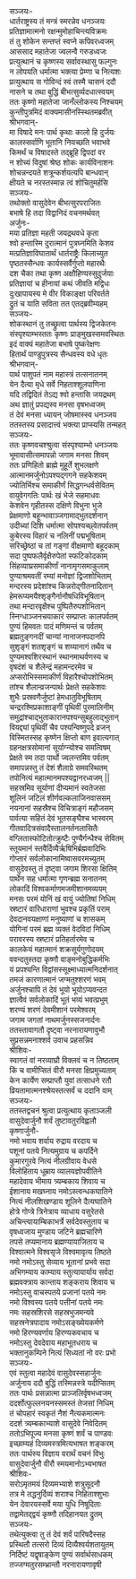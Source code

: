 सञ्जयः-  
धार्तराष्ट्रस्य तं मन्त्रं स्मरन्नेव धनञ्जयः  
प्रतिज्ञामात्मनो रक्षन्मुमोहाचिन्त्यविक्रमः  
तं तु शोकेन सन्तप्तं स्वप्ने कपिवरध्वजम्  
आससाद महातेजा ज्वलन्वै गरुडध्वजः  
प्रत्युत्थानं च कृष्णस्य सर्वावस्थासु फल्गुनः  
न लोपयति धर्मात्मा भक्त्या प्रेम्णा च नित्यशः  
प्रत्युत्थाय स गोविन्दं स्वं तस्मै चासनं ददौ  
नासने च तथा बुद्धिं बीभत्सुर्व्यदधात्स्वयम्  
ततः कृष्णो महातेजा जानँल्लोकस्य निश्चयम्  
कुन्तीपुत्रमिदं वाक्यमासीनस्स्थितमब्रवीत्  
श्रीभगवान्-  
मा विषादे मनः पार्थ कृथाः कालो हि दुर्जयः  
कालस्सर्वाणि भूतानि नियच्छति भवाभवे  
किमर्थं च विषादस्ते तद्ब्रूहि द्विपदां वर  
न शोच्यं विदुषां श्रेष्ठ शोकः कार्यविनाशनः  
शोचन्नन्दयते शत्रून्कर्शयत्यपि बान्धवान्  
क्षीयते च नरस्तस्मान्न त्वं शोचितुमर्हसि  
सञ्जयः-  
तथोक्तो वासुदेवेन बीभत्सुरपराजितः  
बभाषे हि तदा विद्वानिदं वचनमर्थवत्  
अर्जुनः-  
मया प्रतिज्ञा महती जयद्रथवधे कृता  
श्वो हन्तास्मि दुरात्मानं पुत्रघ्नमिति केशव  
मत्प्रतिज्ञाविघातार्थं धार्तराष्ट्रैः किलाच्युत  
पृष्ठतस्सैन्धवः कार्यस्सर्वैर्गुप्तो महारथैः  
दश चैका तथा कृष्ण अक्षौहिण्यस्सुदुर्जयाः  
प्रतिज्ञायां च हीनायां कथं जीवति मद्विधः  
दुःखापायस्य मे वीर विकाङ्क्षा परिवर्तते  
द्रुतं च याति सविता तत एतद्ब्रवीम्यहम्  
सञ्जयः-  
शोकस्थानं तु तच्छ्रुत्वा पार्थस्य द्विजकेतनः  
संस्पृश्याम्भस्ततः कृष्णः प्राङ्मुखस्समवस्थितः  
इदं वाक्यं महातेजा बभाषे पुष्करेक्षणः  
हितार्थं पाण्डुपुत्रस्य सैन्धवस्य वधे धृतः  
श्रीभगवान्-   
पार्थ पाशुपतं नाम महास्त्रं तत्सनातनम्  
येन दैत्या मृधे सर्वे निहताश्शूलपाणिना  
यदि तद्विदितं तेऽद्य श्वो हन्तासि जयद्रथम्  
अथ ज्ञातुं प्रपद्यस्व मनसा वृषभध्वजम्  
तं देवं मनसा ध्यायन् जोषमास्स्व धनञ्जय  
ततस्तस्य प्रसादात्त्वं भक्त्या प्राप्स्यसि तन्महत्  
सञ्जयः-  
ततः कृष्णवचश्श्रुत्वा संस्पृश्याम्भो धनञ्जयः  
भूमावासीत्समापन्नो जगाम मनसा शिवम्  
ततः प्रणिहितो ब्राह्मे मुहूर्ते शुभलक्षणे  
आत्मानमर्जुनोऽपश्यद्गगने सहकेशवम्  
ज्योतिर्भिश्च समाकीर्णं सिद्धगन्धर्वसेवितम्  
वायुवेगगतिः पार्थः खं भेजे सहमाधवः  
केशवेन गृहीतस्स दक्षिणे विभुना भुजे  
प्रेक्षमाणो बहून्भावाञ्जगामाद्भुतदर्शनान्  
उदीच्यां दिशि धर्मात्मा सोपश्यच्छ्वेतपर्वतम्  
कुबेरस्य विहारं च नलिनीं पद्मभूषिताम्  
सरिच्छ्रेष्ठां च तां गङ्गां वीक्षमाणो बहूदकाम्  
सदा पुष्पफलैर्वृक्षैरुपेतां स्फटिकोदकाम्  
सिंहव्याघ्रसमाकीर्णां नानामृगसमाकुलाम्  
पुण्याश्रमवतीं रम्यां मनोज्ञां द्विजशोभिताम्  
मन्दरस्य प्रदेशांश्च किन्नरोद्गीतनादितान्  
हेमरूप्यमयैश्शृङ्गैर्नानौषधिविभूषितान्  
तथा मन्दारवृक्षैश्च पुष्पितैरुपशोभितान्  
स्निग्धाञ्जनचयाकारं सम्प्राप्तः कालपर्वतम्  
पुण्यं हिमवतः पादं मणिमन्तं च पर्वतम्  
ब्रह्मतुङ्गनदीं चान्यां नानाजनपदानपि  
सुशृङ्गं शतशृङ्गं च शय्यानागं तथैव च  
पुण्यमश्वशिरस्थानं स्थानमाथर्वणस्य च  
वृषदंशं च शैलेन्द्रं महामन्दरमेव च  
अप्सरोभिस्समाकीर्णं विहारैश्चोपशोभितम्  
तांश्च शैलान्व्रजन्पार्थः प्रेक्षते सहकेशवः  
शुभैः प्रस्रवणैर्जुष्टां हेमधातुविभूषिताम्  
चन्द्ररश्मिप्रकाशाङ्गीं पृथिवीं पुरमालिनीम्  
समुद्रांश्चाद्भुताकारानपश्यन्सुबहुलाद्भुतान्  
वियद्द्यां पृथिवीं चैव पश्यन्विष्णुपदे व्रजन्  
विस्मितस्सह कृष्णेन क्षिप्तो बाण इवात्यगात्  
ग्रहनक्षत्रसोमानां सूर्याग्न्योश्च समत्विषम्  
प्रेक्षते स्म तदा पार्थो ज्वलन्तमिव पर्वतम्  
समापन्नस्तु तं देशं शैलाग्रे समवस्थितम्  
तपोनित्यं महात्मानमपश्यद्वानरध्वजम् ||  
सहस्रमिव सूर्याणां दीप्यमानं स्वतेजसा  
शूलिनं जटिलं शीर्णवल्कलाजिनवाससम्  
नयनानां सहस्रैश्च विचित्राङ्गं महौजसम्  
पार्वत्या सहितं देवं भूतसङ्घैश्च भास्वरम्  
गीतवादित्रसंवादैस्तालनर्तनलासितैः  
वग्लितास्फोटितोत्क्रुष्टैः पुण्यैर्गन्धैश्च सेवितम्  
स्तूयमानं स्तवैर्दिव्यैर्ऋषिभिर्ब्रह्मवादिभिः  
गोप्तारं सर्वलोकानामिष्वासवरमच्युतम्  
वासुदेवस्तु तं दृष्ट्वा जगाम शिरसा क्षितिम्  
पार्थेन सह धर्मात्मा गृणन्ब्रह्म सनातनम्  
लोकादिं विश्वकर्माणमजमीशानमव्ययम्  
मनसः परमं योनिं खं वायुं ज्योतिषां निधिम्  
स्रष्टारं वारिधाराणां भुवश्च प्रकृतिं पराम्  
देवदानवयक्षाणां मनुष्याणां च शासकम्  
योगिनां परमं ब्रह्म व्यक्तं वेदविदां निधिम्  
परावरस्य स्रष्टारं प्रतिहर्तारमेव च  
कालकेयं महात्मानं शक्रसूर्यगुणोदयम्  
ववन्दतुस्तदा कृष्णौ वाङ्मनोबुद्धिकर्मभिः  
यं प्रपश्यन्ति विद्वांसस्सूक्ष्माध्यात्मनिदर्शनात्  
तमजं कारणात्मानं जग्मतुश्शरणं भवम्  
अर्जुनश्चापि तं देवं भूयो भूयोऽप्यवन्दत  
ज्ञात्वैवं सर्वलोकादिं भूतं भव्यं भवत्प्रभुम्  
शरण्यं शरणं देवमीशानं परमेश्वरम्  
जगाम जगतां नाथमर्जुनस्सजनार्दनः  
ततस्तावागतौ दृष्ट्वा नरनारायणावुभौ  
सुप्रसन्नमनाश्शर्व उवाच प्रहसन्निव  
श्रीशिवः-  
स्वागतं वां नरव्याघ्रौ विक्लवं च न तिष्ठताम्  
किं च वामीप्सितं वीरौ मनसा क्षिप्रमुच्यताम्  
केन कार्येण सम्प्राप्तौ युवां तत्साधने रतौ  
व्रियतामात्मनश्श्रेयस्तत्सर्वं च ददानि वाम्  
सञ्जयः-  
ततस्तद्वचनं श्रुत्वा प्रत्युत्थाय कृताञ्जली  
वासुदेवार्जुनौ शर्वं तुष्टावतुरविह्वलौ  
कृष्णार्जुनौ-  
नमो भवाय शर्वाय रुद्राय वरदाय च  
पशूनां पतये नित्यमुग्राय च कपर्दिने  
कुमारगुरवे नित्यं नीलग्रीवाय वेधसे  
विलोहिताय धूम्राय व्यालयज्ञोपवीतिने  
महादेवाय भीमाय त्र्यम्बकाय शिवाय च  
ईशानाय मखघ्नाय नमोऽस्त्वन्धकघातिने  
नित्यं नीलशिखण्डाय शूलिने दैत्यघातिने  
होत्रे गोप्त्रे त्रिनेत्राय व्याधाय वसुरेतसे  
अचिन्त्यायाम्बिकाभर्त्रे सर्वदेवस्तुताय च  
वृषध्वजाय मुण्डाय जटिने ब्रह्मचारिणे  
तपसे तप्यमानाय ब्रह्मण्यायाजिताय च  
विश्वात्मने विश्वसृजे विश्वमावृत्य तिष्ठते  
नमो नमोऽस्तु सेव्याय भूतानां प्रभवे सदा  
अभिगम्याय काम्याय स्तुत्यायार्याय सर्वदा  
ब्रह्मवक्त्राय कान्ताय शङ्कराय शिवाय च  
नमोऽस्तु वाचस्पतये प्रजानां पतये नमः  
नमो विश्वस्य पतये पत्तीनां पतये नमः  
नमः सहस्रशिरसे सहस्रभुजमन्यवे  
सहस्रनेत्रपादाय नमोऽसङ्ख्येयकर्मणे  
नमो हिरण्यवर्णाय हिरण्यकवचाय च  
नमोऽस्तु देवदेवाय महाभूतधराय च  
भक्तानुकम्पिने नित्यं सिध्यतां नो वरः प्रभो  
सञ्जयः-   
एवं स्तुत्वा महादेवं वासुदेवस्सहार्जुनः  
अर्जुनाय ददौ बुद्धिं तस्मिन्नस्त्रे यदीप्सितम्  
ततः पार्थः प्रसन्नात्मा प्राञ्जलिर्वृषभध्वजम्  
ददर्शोत्फुल्लनयनस्समस्तं तेजसां निधिम्  
तं चोपहारं स्वकृतं नैशं नैत्यकमात्मनः  
ददर्श त्र्यम्बकाभ्याशे वासुदेवे निवेदितम्  
ततोऽभिपूज्य मनसा कृष्णं शर्वं च पाण्डवः  
इच्छाम्यहं दिव्यमस्त्रमित्यभाषत शङ्करम्  
ततः पार्थस्य विज्ञाय वरार्थं वचनं विभुः  
वासुदेवार्जुनौ वीरौ स्मयमानोऽभ्यभाषत  
श्रीशिवः-  
सरोऽमृतमयं दिव्यमभ्याशे शत्रुसूदनौ  
तत्र मे तद्धनुर्दिव्यं शराश्च निहिताश्शुभाः  
येन देवारयस्सर्वे मया युधि निषूदिताः  
तद्वामेतद्द्वयं कृष्णौ तदिहानयत द्रुतम्  
सञ्जयः-  
तथेत्युक्त्वा तु तं देवं शर्वं पारिषदैस्सह  
प्रस्थितौ तत्सरो दिव्यं दिव्यैश्वर्यशतायुतम्  
निर्दिष्टं यद्वृषाङ्केण पुण्यं सर्वार्थसाधकम्  
तज्जग्मतुरसम्भ्रान्तौ नरनारायणावृषी  

